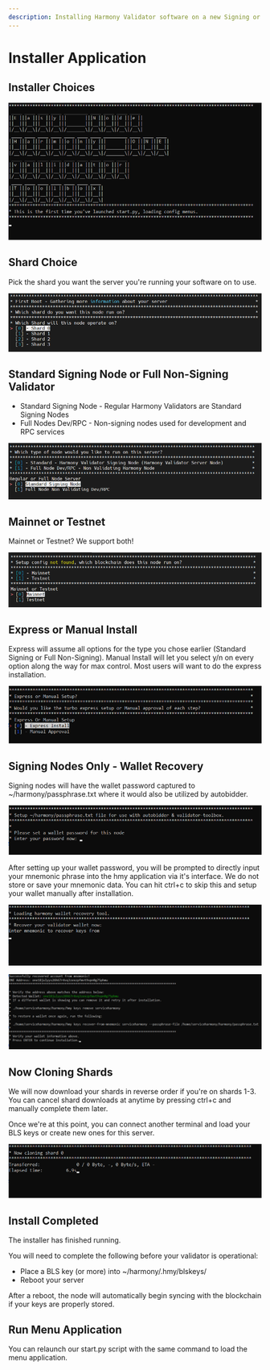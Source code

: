 ```yaml
---
description: Installing Harmony Validator software on a new Signing or Non-Signing Node
---
```


# Installer Application

## Installer Choices

![Just our loading screen, first time you run it, the bottom banner will read this.](../../.gitbook/assets/image%20%2835%29.png)

## Shard Choice

Pick the shard you want the server you're running your software on to use.

![Choose the shard for your node](../../.gitbook/assets/image%20%2827%29.png)

## Standard Signing Node or Full Non-Signing Validator

* Standard Signing Node - Regular Harmony Validators are Standard Signing Nodes
* Full Nodes Dev/RPC - Non-signing nodes used for development and RPC services

![Choose your node type, Signing or Non-Siging](../../.gitbook/assets/image%20%2826%29.png)

## Mainnet or Testnet

Mainnet or Testnet? We support both!

![Choose the network you will run on.](../../.gitbook/assets/image%20%2824%29.png)

## Express or Manual Install

Express will assume all options for the type you chose earlier \(Standard Signing or Full Non-Signing\). Manual Install will let you select y/n on every option along the way for max control. Most users will want to do the express installation.

![Express or manual](../../.gitbook/assets/image%20%2831%29.png)

## Signing Nodes Only - Wallet Recovery

Signing nodes will have the wallet password captured to ~/harmony/passphrase.txt where it would also be utilized by autobidder.

![Passing password through to file for future usage](../../.gitbook/assets/image%20%2832%29.png)

After setting up your wallet password, you will be prompted to directly input your mnemonic phrase into the hmy application via it's interface. We do not store or save your mnemonic data. You can hit ctrl+c to skip this and setup your wallet manually after installation.

![Waiting for mnemonic phrase to recover your validator wallet](../../.gitbook/assets/image%20%2828%29.png)

![Successful recovery of your wallet with address verification](../../.gitbook/assets/image%20%2830%29.png)

## Now Cloning Shards

We will now download your shards in reverse order if you're on shards 1-3. You can cancel shard downloads at anytime by pressing ctrl+c and manually complete them later.

Once we're at this point, you can connect another terminal and load your BLS keys or create new ones for this server.

![](../../.gitbook/assets/image%20%2829%29.png)

## Install Completed

The installer has finished running.

You will need to complete the following before your validator is operational:

* Place a BLS key \(or more\) into ~/harmony/.hmy/blskeys/
* Reboot your server

After a reboot, the node will automatically begin syncing with the blockchain if your keys are properly stored.

## Run Menu Application

You can relaunch our start.py script with the same command to load the menu application.

